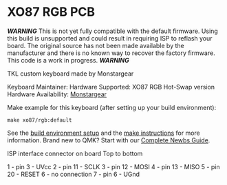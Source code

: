 # XO87 RGB PCB

***WARNING*** 
This is not yet fully compatible with the default firmware.  Using this build is unsupported and could result in requiring ISP to reflash your board.  The original source has not been made available by the manufacturer and there is no known way to recover the factory firmware.  This code is a work in progress.
***WARNING***

TKL custom keyboard made by Monstargear 

Keyboard Maintainer: 
Hardware Supported: XO87 RGB  Hot-Swap version
Hardware Availability: [Monstargear](https://monstargears.com)

Make example for this keyboard (after setting up your build environment):

    make xo87/rgb:default

See the [build environment setup](https://docs.qmk.fm/#/getting_started_build_tools) and the [make instructions](https://docs.qmk.fm/#/getting_started_make_guide) for more information. Brand new to QMK? Start with our [Complete Newbs Guide](https://docs.qmk.fm/#/newbs).

ISP interface connector on board
Top to bottom

1 - pin 3 - UVcc
2 - pin 11 - SCLK
3 - pin 12 - MOSI
4 - pin 13 - MISO
5 - pin 20 - RESET
6 - no connection
7 - pin 6 - UGnd

